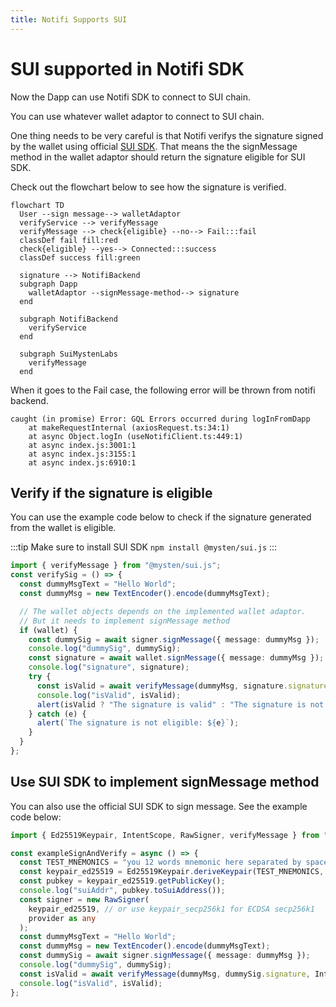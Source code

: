 ```yaml
---
title: Notifi Supports SUI
---
```


# SUI supported in Notifi SDK

Now the Dapp can use Notifi SDK to connect to SUI chain.

You can use whatever wallet adaptor to connect to SUI chain.

One thing needs to be very careful is that Notifi verifys the signature signed by the wallet using official [SUI SDK](https://github.com/MystenLabs/sui/blob/main/sdk/typescript/src/utils/verify.ts). That means the the signMessage method in the wallet adaptor should return the signature eligible for SUI SDK.

Check out the flowchart below to see how the signature is verified.

```mermaid
flowchart TD
  User --sign message--> walletAdaptor
  verifyService --> verifyMessage
  verifyMessage --> check{eligible} --no--> Fail:::fail
  classDef fail fill:red
  check{eligible} --yes--> Connected:::success
  classDef success fill:green

  signature --> NotifiBackend
  subgraph Dapp
    walletAdaptor --signMessage-method--> signature
  end

  subgraph NotifiBackend
    verifyService
  end

  subgraph SuiMystenLabs
    verifyMessage
  end
```

When it goes to the Fail case, the following error will be thrown from notifi backend.

```
caught (in promise) Error: GQL Errors occurred during logInFromDapp
    at makeRequestInternal (axiosRequest.ts:34:1)
    at async Object.logIn (useNotifiClient.ts:449:1)
    at async index.js:3001:1
    at async index.js:3155:1
    at async index.js:6910:1
```

## Verify if the signature is eligible

You can use the example code below to check if the signature generated from the wallet is eligible.

:::tip
Make sure to install SUI SDK `npm install @mysten/sui.js`
:::

```ts
import { verifyMessage } from "@mysten/sui.js";
const verifySig = () => {
  const dummyMsgText = "Hello World";
  const dummyMsg = new TextEncoder().encode(dummyMsgText);

  // The wallet objects depends on the implemented wallet adaptor.
  // But it needs to implement signMessage method
  if (wallet) {
    const dummySig = await signer.signMessage({ message: dummyMsg });
    console.log("dummySig", dummySig);
    const signature = await wallet.signMessage({ message: dummyMsg });
    console.log("signature", signature);
    try {
      const isValid = await verifyMessage(dummyMsg, signature.signature, IntentScope.PersonalMessage);
      console.log("isValid", isValid);
      alert(isValid ? "The signature is valid" : "The signature is not valid");
    } catch (e) {
      alert(`The signature is not eligible: ${e}`);
    }
  }
};
```

## Use SUI SDK to implement signMessage method

You can also use the official SUI SDK to sign message. See the example code below:

```ts
import { Ed25519Keypair, IntentScope, RawSigner, verifyMessage } from "@mysten/sui.js";

const exampleSignAndVerify = async () => {
  const TEST_MNEMONICS = "you 12 words mnemonic here separated by space";
  const keypair_ed25519 = Ed25519Keypair.deriveKeypair(TEST_MNEMONICS, "m/44'/784'/0'/0'/0'");
  const pubkey = keypair_ed25519.getPublicKey();
  console.log("suiAddr", pubkey.toSuiAddress());
  const signer = new RawSigner(
    keypair_ed25519, // or use keypair_secp256k1 for ECDSA secp256k1
    provider as any
  );
  const dummyMsgText = "Hello World";
  const dummyMsg = new TextEncoder().encode(dummyMsgText);
  const dummySig = await signer.signMessage({ message: dummyMsg });
  console.log("dummySig", dummySig);
  const isValid = await verifyMessage(dummyMsg, dummySig.signature, IntentScope.PersonalMessage);
  console.log("isValid", isValid);
};
```
